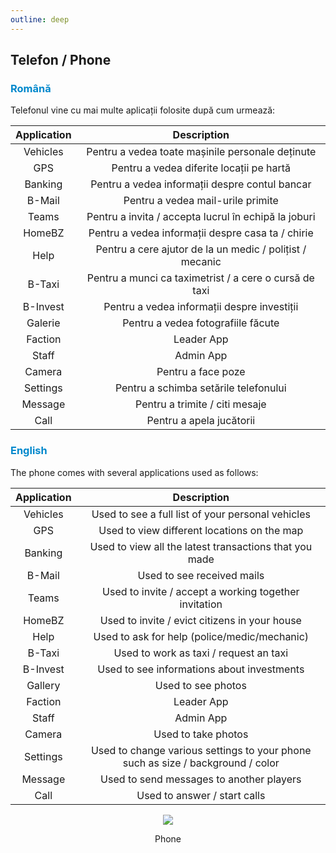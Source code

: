 ```yaml
---
outline: deep
---
```


## Telefon / Phone

### <span style="color: #0088CC">Română</span>

Telefonul vine cu mai multe aplicații folosite după cum urmează:

|Application|Description|
|:---:|:---:|
|Vehicles|Pentru a vedea toate mașinile personale deținute|
|GPS|Pentru a vedea diferite locații pe hartă|
|Banking|Pentru a vedea informații despre contul bancar|
|B-Mail|Pentru a vedea mail-urile primite|
|Teams|Pentru a invita / accepta lucrul în echipă la joburi|
|HomeBZ|Pentru a vedea informații despre casa ta / chirie|
|Help|Pentru a cere ajutor de la un medic / polițist / mecanic|
|B-Taxi|Pentru a munci ca taximetrist / a cere o cursă de taxi|
|B-Invest|Pentru a vedea informații despre investiții|
|Galerie|Pentru a vedea fotografiile făcute|
|Faction|Leader App|
|Staff|Admin App|
|Camera|Pentru a face poze|
|Settings|Pentru a schimba setările telefonului|
|Message|Pentru a trimite / citi mesaje|
|Call|Pentru a apela jucătorii|

### <span style="color: #0088CC">English</span>

The phone comes with several applications used as follows:

|Application|Description|
|:---:|:---:|
|Vehicles|Used to see a full list of your personal vehicles|
|GPS|Used to view different locations on the map|
|Banking|Used to view all the latest transactions that you made|
|B-Mail|Used to see received mails|
|Teams|Used to invite / accept a working together invitation|
|HomeBZ|Used to invite / evict citizens in your house|
|Help|Used to ask for help (police/medic/mechanic)|
|B-Taxi|Used to work as taxi / request an taxi|
|B-Invest|Used to see informations about investments|
|Gallery|Used to see photos|
|Faction|Leader App|
|Staff|Admin App|
|Camera|Used to take photos|
|Settings|Used to change various settings to your phone such as size / background / color|
|Message|Used to send messages to another players|
|Call|Used to answer / start calls|

<p align="center"><img src="https://i.imgur.com/jju64wF.png"/></p>
<p style="text-align: center">Phone</p>